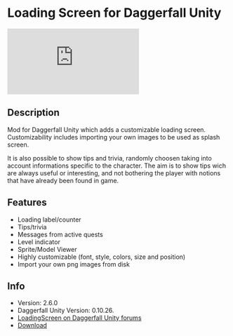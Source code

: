 # Loading Screen for Daggerfall Unity

![Loading Screen](http://forums.dfworkshop.net/download/file.php?id=434)

## Description
Mod for Daggerfall Unity which adds a customizable loading screen.
Customizability includes importing your own images to be used as splash screen.

It is also possible to show tips and trivia, randomly choosen taking into
account informations specific to the character.
The aim is to show tips wich are always useful or interesting, and not 
bothering the player with notions that have already been found in game.

## Features
+ Loading label/counter
+ Tips/trivia
+ Messages from active quests
+ Level indicator
+ Sprite/Model Viewer
+ Highly customizable (font, style, colors, size and position)
+ Import your own png images from disk

## Info
+ Version: 2.6.0
+ Daggerfall Unity Version: 0.10.26.
+ [LoadingScreen on Daggerfall Unity forums](http://forums.dfworkshop.net/viewtopic.php?f=14&t=469)
+ [Download](http://forums.dfworkshop.net/viewtopic.php?f=22&t=456)


